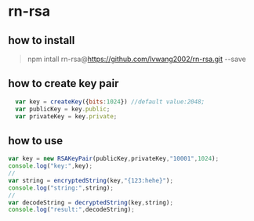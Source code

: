 # rn-rsa
## how to install
  >npm intall rn-rsa@https://github.com/lvwang2002/rn-rsa.git --save
  
## how to create key pair

```js
  var key = createKey({bits:1024}) //default value:2048;
  var publicKey = key.public;
  var privateKey = key.private;
```  


## how to use

```js
var key = new RSAKeyPair(publicKey,privateKey,"10001",1024);
console.log("key:",key);
//
var string = encryptedString(key,"{123:hehe}");
console.log("string:",string);
//
var decodeString = decryptedString(key,string);
console.log("result:",decodeString);
```
  

